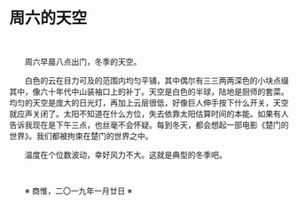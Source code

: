 # 周六的天空

&emsp;&emsp;

&emsp;&emsp;周六早晨八点出门，冬季的天空。

&emsp;&emsp;白色的云在目力可及的范围内均匀平铺，其中偶尔有三三两两深色的小块点缀其中，像六十年代中山装袖口上的补丁。天空是白色的半球，陆地是厨师的套菜。均匀的天空是庞大的日光灯，再加上云层很低，好像巨人伸手按下什么开关，天空就应声关闭了。太阳不知道在什么方位，失去依靠太阳估算时间的本能。如果有人告诉我现在是下午三点，也丝毫不会怀疑。每到冬天，都会想起一部电影《楚门的世界》。我们都被拘束在楚门的世界之中。

&emsp;&emsp;温度在个位数波动，幸好风力不大。这就是典型的冬季吧。

&emsp;&emsp;

&emsp;&emsp;※ 商惟，二〇一九年一月廿日 ※